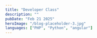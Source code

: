 ```yaml
---
title: "Developer Class"
description: ""
pubDate: "Feb 21 2025"
heroImage: "/blog-placeholder-3.jpg"
languages: ["PHP", "Python", "angular"]
---
```

